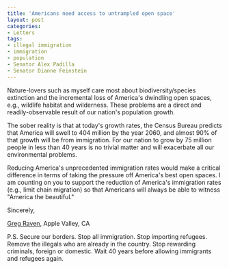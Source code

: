 ```yaml
---
title: 'Americans need access to untrampled open space'
layout: post
categories:
- Letters
tags:
- illegal immigration
- immigration
- population
- Senator Alex Padilla
- Senator Dianne Feinstein
---
```


Nature-lovers such as myself care most about biodiversity/species extinction and the incremental loss of America's dwindling open spaces, e.g., wildlife habitat and wilderness. These problems are a direct and readily-observable result of our nation's population growth.

The sober reality is that at today's growth rates, the Census Bureau predicts that America will swell to 404 million by the year 2060, and almost 90% of that growth will be from immigration. For our nation to grow by 75 million people in less than 40 years is no trivial matter and will exacerbate all our environmental problems.

Reducing America's unprecedented immigration rates would make a critical difference in terms of taking the pressure off America's best open spaces. I am counting on you to support the reduction of America's immigration rates (e.g., limit chain migration) so that Americans will always be able to witness "America the beautiful."

Sincerely,

[Greg Raven](https://www.gregraven.org/), Apple Valley, CA

P.S. Secure our borders. Stop all immigration. Stop importing refugees. Remove the illegals who are already in the country. Stop rewarding criminals, foreign or domestic. Wait 40 years before allowing immigrants and refugees again.